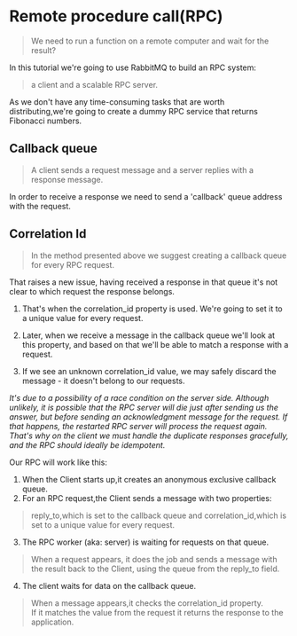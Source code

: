 # Remote procedure call(RPC)
>We need to run a function on a remote computer and wait for the result?

In this tutorial we're going to use RabbitMQ to build an RPC system:
> a client and a scalable RPC server.

As we don't have any time-consuming tasks that are worth distributing,we're going to create a dummy RPC service that returns Fibonacci numbers.

## Callback queue
> A client sends a request message and a server replies with a response message.

In order to receive a response we need to send a 'callback' queue address with the request.

## Correlation Id
>In the method presented above we suggest creating a callback queue for every RPC request.

That raises a new issue, having received a response in that queue it's not clear to which request the response belongs. 
1. That's when the correlation_id property is used. 
We're going to set it to a unique value for every request.

2. Later, when we receive a message in the callback queue we'll look at this property, 
and based on that we'll be able to match a response with a request. 

3. If we see an unknown correlation_id value,
we may safely discard the message - it doesn't belong to our requests.

*It's due to a possibility of a race condition on the server side. 
Although unlikely, it is possible that the RPC server will die just after sending us the answer, 
but before sending an acknowledgment message for the request. 
If that happens, the restarted RPC server will process the request again. 
That's why on the client we must handle the duplicate responses gracefully, 
and the RPC should ideally be idempotent.*

Our RPC will work like this:

1. When the Client starts up,it creates an anonymous exclusive callback queue.
2. For an RPC request,the Client sends a message with two properties:
>reply_to,which is set to the callback queue and correlation_id,which is set to a unique value for every request.
3. The RPC worker (aka: server) is waiting for requests on that queue.
> When a request appears, it does the job and sends a message with the result back to the Client, 
using the queue from the reply_to field.
4. The client waits for data on the callback queue.
> When a message appears,it checks the correlation_id property.<br>
If it matches the value from the request it returns the response to the application.

